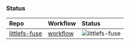 

### Status

| Repo | Workflow | Status |
|:--|:--|:--|
| [littlefs-fuse](https://github.com/littlefs-project/littlefs-fuse) | [workflow](https://github.com/geky/littlefs-test-repo.post-release/actions?query=workflow%3Alittlefs-fuse) | ![littlefs-fuse](https://github.com/geky/littlefs-test-repo.post-release/workflows/littlefs-fuse/badge.svg) |

